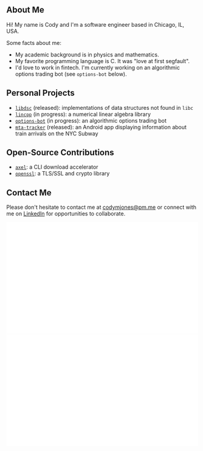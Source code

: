 ## About Me

Hi! My name is Cody and I'm a software engineer based in Chicago, IL, USA.

Some facts about me:

- My academic background is in physics and mathematics.
- My favorite programming language is C. It was "love at first segfault".
- I'd love to work in fintech. I'm currently working on an algorithmic options trading bot (see `options-bot` below).

## Personal Projects

- [`libdsc`](https://github.com/cm-jones/libdsc) (released): implementations of data structures not found in `libc`
- [`lincpp`](https://github.com/cm-jones/lincpp) (in progress): a numerical linear algebra library
- [`options-bot`](https://github.com/cm-jones/options-bot) (in progress): an algorithmic options trading bot
- [`mta-tracker`](https://github.com/cm-jones/mta-tracker) (released): an Android app displaying information about train arrivals on the NYC Subway

## Open-Source Contributions

- [`axel`](https://github.com/axel-download-accelerator/axel): a CLI download accelerator
- [`openssl`](https://github.com/openssl/openssl): a TLS/SSL and crypto library

## Contact Me

Please don't hesitate to contact me at codymjones@pm.me or connect with me on [LinkedIn](https://linkedin.com/in/cm-jones) for opportunities to collaborate.

![](https://raw.githubusercontent.com/cm-jones/github-stats/master/generated/languages.svg#gh-dark-mode-only)
![](https://raw.githubusercontent.com/cm-jones/github-stats/master/generated/languages.svg#gh-light-mode-only)
